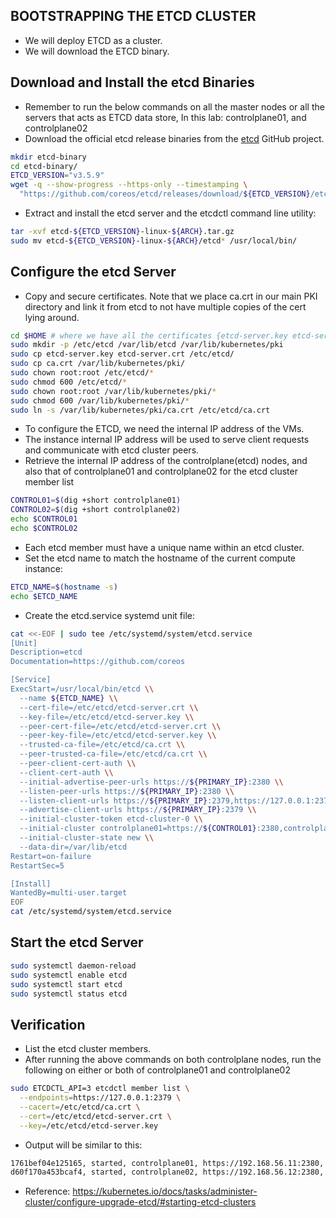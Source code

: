 ## BOOTSTRAPPING THE ETCD CLUSTER
- We will deploy ETCD as a cluster.
- We will download the ETCD binary.

## Download and Install the etcd Binaries
- Remember to run the below commands on all the master nodes or all the servers that acts as ETCD data store, In this lab: controlplane01, and controlplane02
- Download the official etcd release binaries from the <a href="https://github.com/etcd-io/etcd">etcd</a> GitHub project.
```bash
mkdir etcd-binary
cd etcd-binary/
ETCD_VERSION="v3.5.9"
wget -q --show-progress --https-only --timestamping \
  "https://github.com/coreos/etcd/releases/download/${ETCD_VERSION}/etcd-${ETCD_VERSION}-linux-${ARCH}.tar.gz"
```
- Extract and install the etcd server and the etcdctl command line utility:
```bash
tar -xvf etcd-${ETCD_VERSION}-linux-${ARCH}.tar.gz
sudo mv etcd-${ETCD_VERSION}-linux-${ARCH}/etcd* /usr/local/bin/
```

## Configure the etcd Server
- Copy and secure certificates. Note that we place ca.crt in our main PKI directory and link it from etcd to not have multiple copies of the cert lying around.
```bash
cd $HOME # where we have all the certificates {etcd-server.key etcd-server.crt ca.crt}
sudo mkdir -p /etc/etcd /var/lib/etcd /var/lib/kubernetes/pki
sudo cp etcd-server.key etcd-server.crt /etc/etcd/
sudo cp ca.crt /var/lib/kubernetes/pki/
sudo chown root:root /etc/etcd/*
sudo chmod 600 /etc/etcd/*
sudo chown root:root /var/lib/kubernetes/pki/*
sudo chmod 600 /var/lib/kubernetes/pki/*
sudo ln -s /var/lib/kubernetes/pki/ca.crt /etc/etcd/ca.crt
```
- To configure the ETCD, we need the internal IP address of the VMs.
- The instance internal IP address will be used to serve client requests and communicate with etcd cluster peers.
- Retrieve the internal IP address of the controlplane(etcd) nodes, and also that of controlplane01 and controlplane02 for the etcd cluster member list
```bash
CONTROL01=$(dig +short controlplane01)
CONTROL02=$(dig +short controlplane02)
echo $CONTROL01
echo $CONTROL02
```
- Each etcd member must have a unique name within an etcd cluster. 
- Set the etcd name to match the hostname of the current compute instance:
```bash
ETCD_NAME=$(hostname -s)
echo $ETCD_NAME
```
- Create the etcd.service systemd unit file:
```bash
cat <<-EOF | sudo tee /etc/systemd/system/etcd.service
[Unit]
Description=etcd
Documentation=https://github.com/coreos

[Service]
ExecStart=/usr/local/bin/etcd \\
  --name ${ETCD_NAME} \\
  --cert-file=/etc/etcd/etcd-server.crt \\
  --key-file=/etc/etcd/etcd-server.key \\
  --peer-cert-file=/etc/etcd/etcd-server.crt \\
  --peer-key-file=/etc/etcd/etcd-server.key \\
  --trusted-ca-file=/etc/etcd/ca.crt \\
  --peer-trusted-ca-file=/etc/etcd/ca.crt \\
  --peer-client-cert-auth \\
  --client-cert-auth \\
  --initial-advertise-peer-urls https://${PRIMARY_IP}:2380 \\
  --listen-peer-urls https://${PRIMARY_IP}:2380 \\
  --listen-client-urls https://${PRIMARY_IP}:2379,https://127.0.0.1:2379 \\
  --advertise-client-urls https://${PRIMARY_IP}:2379 \\
  --initial-cluster-token etcd-cluster-0 \\
  --initial-cluster controlplane01=https://${CONTROL01}:2380,controlplane02=https://${CONTROL02}:2380 \\
  --initial-cluster-state new \\
  --data-dir=/var/lib/etcd
Restart=on-failure
RestartSec=5

[Install]
WantedBy=multi-user.target
EOF
cat /etc/systemd/system/etcd.service
```

## Start the etcd Server
```bash
sudo systemctl daemon-reload
sudo systemctl enable etcd
sudo systemctl start etcd
sudo systemctl status etcd
```

## Verification
- List the etcd cluster members.
- After running the above commands on both controlplane nodes, run the following on either or both of controlplane01 and controlplane02
```bash
sudo ETCDCTL_API=3 etcdctl member list \
  --endpoints=https://127.0.0.1:2379 \
  --cacert=/etc/etcd/ca.crt \
  --cert=/etc/etcd/etcd-server.crt \
  --key=/etc/etcd/etcd-server.key
```
- Output will be similar to this:
```bash
1761bef04e125165, started, controlplane01, https://192.168.56.11:2380, https://192.168.56.11:2379, false
d60f170a453bcaf4, started, controlplane02, https://192.168.56.12:2380, https://192.168.56.12:2379, false
```
- Reference: https://kubernetes.io/docs/tasks/administer-cluster/configure-upgrade-etcd/#starting-etcd-clusters